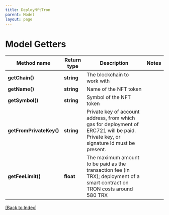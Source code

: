 ```yaml
---
title: DeployNftTron
parent: Model
layout: page
---
```


# Model Getters

Method name | Return type | Description | Notes
------------ | ------------- | ------------- | -------------
**getChain()** | **string** | The blockchain to work with |
**getName()** | **string** | Name of the NFT token |
**getSymbol()** | **string** | Symbol of the NFT token |
**getFromPrivateKey()** | **string** | Private key of account address, from which gas for deployment of ERC721 will be paid. Private key, or signature Id must be present. |
**getFeeLimit()** | **float** | The maximum amount to be paid as the transaction fee (in TRX); deployment of a smart contract on TRON costs around 580 TRX |

[[Back to Index]](../index.md)

